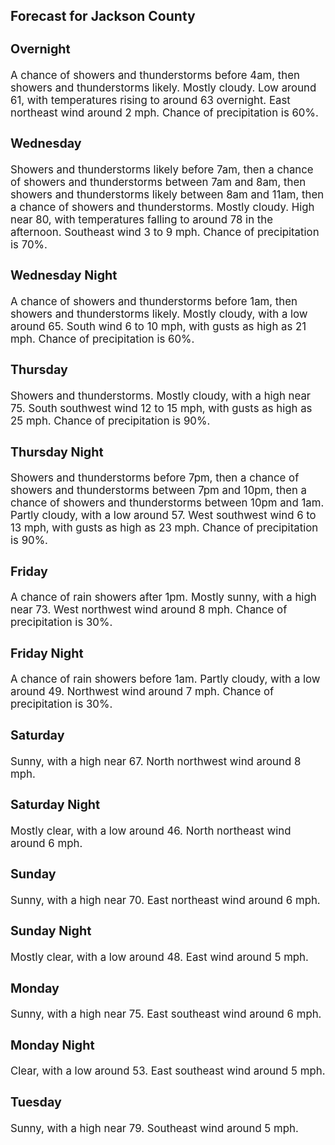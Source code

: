 <div>
   <h2>Forecast for Jackson County</h2>
   <p>
      <div style="font-size:120%">
         <h3>Overnight</h3>A chance of showers and thunderstorms before 4am, then showers and thunderstorms likely. Mostly cloudy. Low around 61, with
         temperatures rising to around 63 overnight. East northeast wind around 2 mph. Chance of precipitation is 60%.<br></div>
   </p>
   <p>
      <div style="font-size:120%">
         <h3>Wednesday</h3>Showers and thunderstorms likely before 7am, then a chance of showers and thunderstorms between 7am and 8am, then showers
         and thunderstorms likely between 8am and 11am, then a chance of showers and thunderstorms. Mostly cloudy. High near 80, with
         temperatures falling to around 78 in the afternoon. Southeast wind 3 to 9 mph. Chance of precipitation is 70%.<br></div>
   </p>
   <p>
      <div style="font-size:120%">
         <h3>Wednesday Night</h3>A chance of showers and thunderstorms before 1am, then showers and thunderstorms likely. Mostly cloudy, with a low around
         65. South wind 6 to 10 mph, with gusts as high as 21 mph. Chance of precipitation is 60%.<br></div>
   </p>
   <p>
      <div style="font-size:120%">
         <h3>Thursday</h3>Showers and thunderstorms. Mostly cloudy, with a high near 75. South southwest wind 12 to 15 mph, with gusts as high as 25
         mph. Chance of precipitation is 90%.<br></div>
   </p>
   <p>
      <div style="font-size:120%">
         <h3>Thursday Night</h3>Showers and thunderstorms before 7pm, then a chance of showers and thunderstorms between 7pm and 10pm, then a chance of showers
         and thunderstorms between 10pm and 1am. Partly cloudy, with a low around 57. West southwest wind 6 to 13 mph, with gusts as
         high as 23 mph. Chance of precipitation is 90%.<br></div>
   </p>
   <p>
      <div style="font-size:120%">
         <h3>Friday</h3>A chance of rain showers after 1pm. Mostly sunny, with a high near 73. West northwest wind around 8 mph. Chance of precipitation
         is 30%.<br></div>
   </p>
   <p>
      <div style="font-size:120%">
         <h3>Friday Night</h3>A chance of rain showers before 1am. Partly cloudy, with a low around 49. Northwest wind around 7 mph. Chance of precipitation
         is 30%.<br></div>
   </p>
   <p>
      <div style="font-size:120%">
         <h3>Saturday</h3>Sunny, with a high near 67. North northwest wind around 8 mph.<br></div>
   </p>
   <p>
      <div style="font-size:120%">
         <h3>Saturday Night</h3>Mostly clear, with a low around 46. North northeast wind around 6 mph.<br></div>
   </p>
   <p>
      <div style="font-size:120%">
         <h3>Sunday</h3>Sunny, with a high near 70. East northeast wind around 6 mph.<br></div>
   </p>
   <p>
      <div style="font-size:120%">
         <h3>Sunday Night</h3>Mostly clear, with a low around 48. East wind around 5 mph.<br></div>
   </p>
   <p>
      <div style="font-size:120%">
         <h3>Monday</h3>Sunny, with a high near 75. East southeast wind around 6 mph.<br></div>
   </p>
   <p>
      <div style="font-size:120%">
         <h3>Monday Night</h3>Clear, with a low around 53. East southeast wind around 5 mph.<br></div>
   </p>
   <p>
      <div style="font-size:120%">
         <h3>Tuesday</h3>Sunny, with a high near 79. Southeast wind around 5 mph.<br></div>
   </p>
</div>